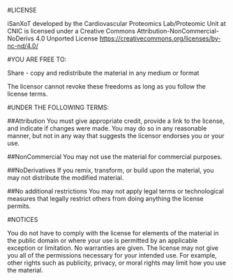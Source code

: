 #LICENSE

iSanXoT developed by the Cardiovascular Proteomics Lab/Proteomic Unit at CNIC is licensed under a Creative Commons Attribution-NonCommercial-NoDerivs 4.0 Unported License
https://creativecommons.org/licenses/by-nc-nd/4.0/


#YOU ARE FREE TO:

Share - copy and redistribute the material in any medium or format

The licensor cannot revoke these freedoms as long as you follow the license terms.


#UNDER THE FOLLOWING TERMS:

##Attribution
You must give appropriate credit, provide a link to the license, and indicate if changes were made. You may do so in any reasonable manner, but not in any way that suggests the licensor endorses you or your use.

##NonCommercial
You may not use the material for commercial purposes.

##NoDerivatives
If you remix, transform, or build upon the material, you may not distribute the modified material.

##No additional restrictions
You may not apply legal terms or technological measures that legally restrict others from doing anything the license permits.


#NOTICES

You do not have to comply with the license for elements of the material in the public domain or where your use is permitted by an applicable exception or limitation.
No warranties are given. The license may not give you all of the permissions necessary for your intended use. For example, other rights such as publicity, privacy, or moral rights may limit how you use the material.
